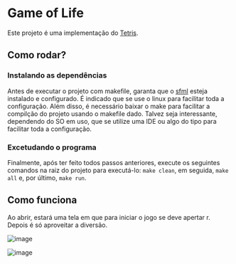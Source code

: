 # Game of Life

Este projeto é uma implementação do [Tetris](https://tetris.com/play-tetris).

## Como rodar?

### Instalando as dependências

Antes de executar o projeto com makefile, garanta que o [sfml](https://www.sfml-dev.org/) esteja instalado e configurado. É indicado que se use o linux para facilitar toda a configuração. Além disso, é necessário baixar o make para facilitar a compilção do projeto usando o makefile dado. Talvez seja interessante, dependendo do SO em uso, que se utilize uma IDE ou algo do tipo para facilitar toda a configuração.

### Excetudando o programa

Finalmente, após ter feito todos passos anteriores, execute os seguintes comandos na raiz do projeto para executá-lo: `make clean`, em seguida, `make all` e, por último, `make run`.

## Como funciona

Ao abrir, estará uma tela em que para iniciar o jogo se deve apertar r. Depois é só aproveitar a diversão.

![image](https://github.com/AHVG/Tetris/assets/97568599/35a38654-9c84-4a54-b6dd-e253b664ddc5)

![image](https://github.com/AHVG/Tetris/assets/97568599/299803a0-7ab1-44ea-aa6f-cd27696d6866)
